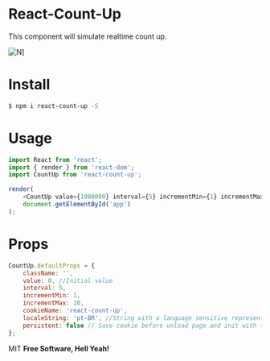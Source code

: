 # React-Count-Up
This component will simulate realtime count up.

![N](https://cldup.com/DNnZtNvXYI.gif)]

# Install

```sh
$ npm i react-count-up -S
```

# Usage

```js
import React from 'react';
import { render } from 'react-dom';
import CountUp from 'react-count-up';

render(
    <CountUp value={1000000} interval={5} incrementMin={1} incrementMax={10} />,
    document.getElementById('app')
);
```

# Props

```js
CountUp.defaultProps = {
    className: '',
    value: 0, //Initial value
    interval: 5,
    incrementMin: 1,
    incrementMax: 10,
    cookieName: 'react-count-up',
    localeString: 'pt-BR', //String with a language sensitive representation of this number.
    persistent: false // Save cookie before unload page and init with the last value
};

```

MIT
**Free Software, Hell Yeah!**

